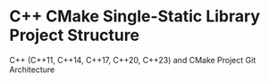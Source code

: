 # C++ CMake Single-Static Library Project Structure
C++ (C++11, C++14, C++17, C++20, C++23) and CMake Project Git Architecture
